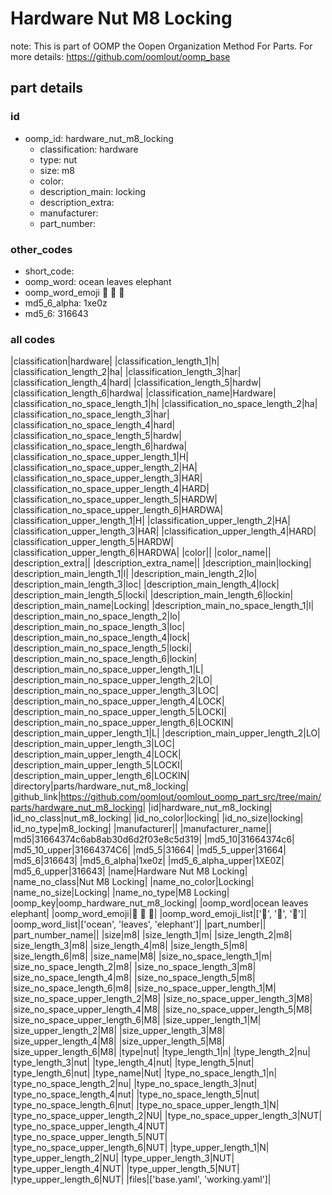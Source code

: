 # Hardware Nut M8 Locking  

note: This is part of OOMP the Oopen Organization Method For Parts. For more details: https://github.com/oomlout/oomp_base

##  part details





### id
* oomp_id: hardware_nut_m8_locking
  * classification: hardware
  * type: nut
  * size: m8
  * color: 
  * description_main: locking
  * description_extra: 
  * manufacturer: 
  * part_number: 

### other_codes
* short_code: 
* oomp_word: ocean leaves elephant
* oomp_word_emoji :ocean: :leaves: :elephant:
* md5_6_alpha: 1xe0z
* md5_6: 316643

### all codes 
|classification|hardware|
|classification_length_1|h|
|classification_length_2|ha|
|classification_length_3|har|
|classification_length_4|hard|
|classification_length_5|hardw|
|classification_length_6|hardwa|
|classification_name|Hardware|
|classification_no_space_length_1|h|
|classification_no_space_length_2|ha|
|classification_no_space_length_3|har|
|classification_no_space_length_4|hard|
|classification_no_space_length_5|hardw|
|classification_no_space_length_6|hardwa|
|classification_no_space_upper_length_1|H|
|classification_no_space_upper_length_2|HA|
|classification_no_space_upper_length_3|HAR|
|classification_no_space_upper_length_4|HARD|
|classification_no_space_upper_length_5|HARDW|
|classification_no_space_upper_length_6|HARDWA|
|classification_upper_length_1|H|
|classification_upper_length_2|HA|
|classification_upper_length_3|HAR|
|classification_upper_length_4|HARD|
|classification_upper_length_5|HARDW|
|classification_upper_length_6|HARDWA|
|color||
|color_name||
|description_extra||
|description_extra_name||
|description_main|locking|
|description_main_length_1|l|
|description_main_length_2|lo|
|description_main_length_3|loc|
|description_main_length_4|lock|
|description_main_length_5|locki|
|description_main_length_6|lockin|
|description_main_name|Locking|
|description_main_no_space_length_1|l|
|description_main_no_space_length_2|lo|
|description_main_no_space_length_3|loc|
|description_main_no_space_length_4|lock|
|description_main_no_space_length_5|locki|
|description_main_no_space_length_6|lockin|
|description_main_no_space_upper_length_1|L|
|description_main_no_space_upper_length_2|LO|
|description_main_no_space_upper_length_3|LOC|
|description_main_no_space_upper_length_4|LOCK|
|description_main_no_space_upper_length_5|LOCKI|
|description_main_no_space_upper_length_6|LOCKIN|
|description_main_upper_length_1|L|
|description_main_upper_length_2|LO|
|description_main_upper_length_3|LOC|
|description_main_upper_length_4|LOCK|
|description_main_upper_length_5|LOCKI|
|description_main_upper_length_6|LOCKIN|
|directory|parts/hardware_nut_m8_locking|
|github_link|https://github.com/oomlout/oomlout_oomp_part_src/tree/main/parts/hardware_nut_m8_locking|
|id|hardware_nut_m8_locking|
|id_no_class|nut_m8_locking|
|id_no_color|locking|
|id_no_size|locking|
|id_no_type|m8_locking|
|manufacturer||
|manufacturer_name||
|md5|31664374c6ab8ab30d6d2f03e8c5d319|
|md5_10|31664374c6|
|md5_10_upper|31664374C6|
|md5_5|31664|
|md5_5_upper|31664|
|md5_6|316643|
|md5_6_alpha|1xe0z|
|md5_6_alpha_upper|1XE0Z|
|md5_6_upper|316643|
|name|Hardware Nut M8 Locking|
|name_no_class|Nut M8 Locking|
|name_no_color|Locking|
|name_no_size|Locking|
|name_no_type|M8 Locking|
|oomp_key|oomp_hardware_nut_m8_locking|
|oomp_word|ocean leaves elephant|
|oomp_word_emoji|:ocean: :leaves: :elephant:|
|oomp_word_emoji_list|[':ocean:', ':leaves:', ':elephant:']|
|oomp_word_list|['ocean', 'leaves', 'elephant']|
|part_number||
|part_number_name||
|size|m8|
|size_length_1|m|
|size_length_2|m8|
|size_length_3|m8|
|size_length_4|m8|
|size_length_5|m8|
|size_length_6|m8|
|size_name|M8|
|size_no_space_length_1|m|
|size_no_space_length_2|m8|
|size_no_space_length_3|m8|
|size_no_space_length_4|m8|
|size_no_space_length_5|m8|
|size_no_space_length_6|m8|
|size_no_space_upper_length_1|M|
|size_no_space_upper_length_2|M8|
|size_no_space_upper_length_3|M8|
|size_no_space_upper_length_4|M8|
|size_no_space_upper_length_5|M8|
|size_no_space_upper_length_6|M8|
|size_upper_length_1|M|
|size_upper_length_2|M8|
|size_upper_length_3|M8|
|size_upper_length_4|M8|
|size_upper_length_5|M8|
|size_upper_length_6|M8|
|type|nut|
|type_length_1|n|
|type_length_2|nu|
|type_length_3|nut|
|type_length_4|nut|
|type_length_5|nut|
|type_length_6|nut|
|type_name|Nut|
|type_no_space_length_1|n|
|type_no_space_length_2|nu|
|type_no_space_length_3|nut|
|type_no_space_length_4|nut|
|type_no_space_length_5|nut|
|type_no_space_length_6|nut|
|type_no_space_upper_length_1|N|
|type_no_space_upper_length_2|NU|
|type_no_space_upper_length_3|NUT|
|type_no_space_upper_length_4|NUT|
|type_no_space_upper_length_5|NUT|
|type_no_space_upper_length_6|NUT|
|type_upper_length_1|N|
|type_upper_length_2|NU|
|type_upper_length_3|NUT|
|type_upper_length_4|NUT|
|type_upper_length_5|NUT|
|type_upper_length_6|NUT|
|files|['base.yaml', 'working.yaml']|
